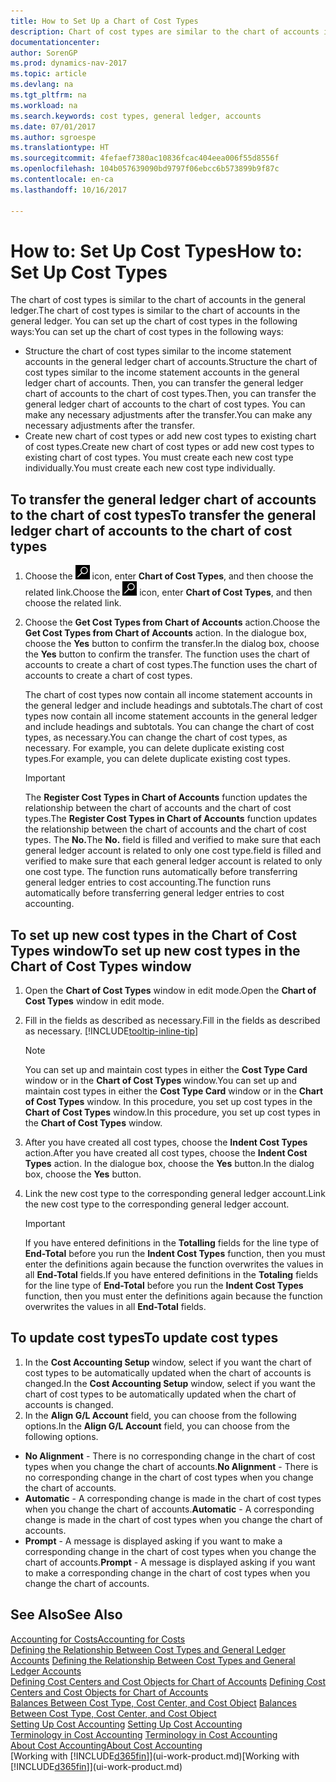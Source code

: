 ```yaml
---
title: How to Set Up a Chart of Cost Types
description: Chart of cost types are similar to the chart of accounts in the general ledger.
documentationcenter: 
author: SorenGP
ms.prod: dynamics-nav-2017
ms.topic: article
ms.devlang: na
ms.tgt_pltfrm: na
ms.workload: na
ms.search.keywords: cost types, general ledger, accounts
ms.date: 07/01/2017
ms.author: sgroespe
ms.translationtype: HT
ms.sourcegitcommit: 4fefaef7380ac10836fcac404eea006f55d8556f
ms.openlocfilehash: 104b057639090bd9797f06ebcc6b573899b9f87c
ms.contentlocale: en-ca
ms.lasthandoff: 10/16/2017

---
```

# <a name="how-to-set-up-cost-types"></a><span data-ttu-id="bd14d-103">How to: Set Up Cost Types</span><span class="sxs-lookup"><span data-stu-id="bd14d-103">How to: Set Up Cost Types</span></span>
<span data-ttu-id="bd14d-104">The chart of cost types is similar to the chart of accounts in the general ledger.</span><span class="sxs-lookup"><span data-stu-id="bd14d-104">The chart of cost types is similar to the chart of accounts in the general ledger.</span></span> <span data-ttu-id="bd14d-105">You can set up the chart of cost types in the following ways:</span><span class="sxs-lookup"><span data-stu-id="bd14d-105">You can set up the chart of cost types in the following ways:</span></span>  

-   <span data-ttu-id="bd14d-106">Structure the chart of cost types similar to the income statement accounts in the general ledger chart of accounts.</span><span class="sxs-lookup"><span data-stu-id="bd14d-106">Structure the chart of cost types similar to the income statement accounts in the general ledger chart of accounts.</span></span> <span data-ttu-id="bd14d-107">Then, you can transfer the general ledger chart of accounts to the chart of cost types.</span><span class="sxs-lookup"><span data-stu-id="bd14d-107">Then, you can transfer the general ledger chart of accounts to the chart of cost types.</span></span> <span data-ttu-id="bd14d-108">You can make any necessary adjustments after the transfer.</span><span class="sxs-lookup"><span data-stu-id="bd14d-108">You can make any necessary adjustments after the transfer.</span></span>  
-   <span data-ttu-id="bd14d-109">Create new chart of cost types or add new cost types to existing chart of cost types.</span><span class="sxs-lookup"><span data-stu-id="bd14d-109">Create new chart of cost types or add new cost types to existing chart of cost types.</span></span> <span data-ttu-id="bd14d-110">You must create each new cost type individually.</span><span class="sxs-lookup"><span data-stu-id="bd14d-110">You must create each new cost type individually.</span></span>  

## <a name="to-transfer-the-general-ledger-chart-of-accounts-to-the-chart-of-cost-types"></a><span data-ttu-id="bd14d-111">To transfer the general ledger chart of accounts to the chart of cost types</span><span class="sxs-lookup"><span data-stu-id="bd14d-111">To transfer the general ledger chart of accounts to the chart of cost types</span></span>  
1.  <span data-ttu-id="bd14d-112">Choose the ![Search for Page or Report](media/ui-search/search_small.png "Search for Page or Report icon") icon, enter **Chart of Cost Types**, and then choose the related link.</span><span class="sxs-lookup"><span data-stu-id="bd14d-112">Choose the ![Search for Page or Report](media/ui-search/search_small.png "Search for Page or Report icon") icon, enter **Chart of Cost Types**, and then choose the related link.</span></span>  
2.  <span data-ttu-id="bd14d-113">Choose the **Get Cost Types from Chart of Accounts** action.</span><span class="sxs-lookup"><span data-stu-id="bd14d-113">Choose the **Get Cost Types from Chart of Accounts** action.</span></span> <span data-ttu-id="bd14d-114">In the dialogue box, choose the **Yes** button to confirm the transfer.</span><span class="sxs-lookup"><span data-stu-id="bd14d-114">In the dialog box, choose the **Yes** button to confirm the transfer.</span></span> <span data-ttu-id="bd14d-115">The function uses the chart of accounts to create a chart of cost types.</span><span class="sxs-lookup"><span data-stu-id="bd14d-115">The function uses the chart of accounts to create a chart of cost types.</span></span>  

    <span data-ttu-id="bd14d-116">The chart of cost types now contain all income statement accounts in the general ledger and include headings and subtotals.</span><span class="sxs-lookup"><span data-stu-id="bd14d-116">The chart of cost types now contain all income statement accounts in the general ledger and include headings and subtotals.</span></span> <span data-ttu-id="bd14d-117">You can change the chart of cost types, as necessary.</span><span class="sxs-lookup"><span data-stu-id="bd14d-117">You can change the chart of cost types, as necessary.</span></span> <span data-ttu-id="bd14d-118">For example, you can delete duplicate existing cost types.</span><span class="sxs-lookup"><span data-stu-id="bd14d-118">For example, you can delete duplicate existing cost types.</span></span>  

    > [!IMPORTANT]  
    >  <span data-ttu-id="bd14d-119">The **Register Cost Types in Chart of Accounts** function updates the relationship between the chart of accounts and the chart of cost types.</span><span class="sxs-lookup"><span data-stu-id="bd14d-119">The **Register Cost Types in Chart of Accounts** function updates the relationship between the chart of accounts and the chart of cost types.</span></span> <span data-ttu-id="bd14d-120">The **No.**</span><span class="sxs-lookup"><span data-stu-id="bd14d-120">The **No.**</span></span> <span data-ttu-id="bd14d-121">field is filled and verified to make sure that each general ledger account is related to only one cost type.</span><span class="sxs-lookup"><span data-stu-id="bd14d-121">field is filled and verified to make sure that each general ledger account is related to only one cost type.</span></span> <span data-ttu-id="bd14d-122">The function runs automatically before transferring general ledger entries to cost accounting.</span><span class="sxs-lookup"><span data-stu-id="bd14d-122">The function runs automatically before transferring general ledger entries to cost accounting.</span></span>  

## <a name="to-set-up-new-cost-types-in-the-chart-of-cost-types-window"></a><span data-ttu-id="bd14d-123">To set up new cost types in the Chart of Cost Types window</span><span class="sxs-lookup"><span data-stu-id="bd14d-123">To set up new cost types in the Chart of Cost Types window</span></span>  
1.  <span data-ttu-id="bd14d-124">Open the **Chart of Cost Types** window in edit mode.</span><span class="sxs-lookup"><span data-stu-id="bd14d-124">Open the **Chart of Cost Types** window in edit mode.</span></span>  
2.  <span data-ttu-id="bd14d-125">Fill in the fields as described as necessary.</span><span class="sxs-lookup"><span data-stu-id="bd14d-125">Fill in the fields as described as necessary.</span></span> [!INCLUDE[tooltip-inline-tip](includes/tooltip-inline-tip_md.md)]

    > [!NOTE]  
    >  <span data-ttu-id="bd14d-126">You can set up and maintain cost types in either the **Cost Type Card** window or in the **Chart of Cost Types** window.</span><span class="sxs-lookup"><span data-stu-id="bd14d-126">You can set up and maintain cost types in either the **Cost Type Card** window or in the **Chart of Cost Types** window.</span></span> <span data-ttu-id="bd14d-127">In this procedure, you set up cost types in the **Chart of Cost Types** window.</span><span class="sxs-lookup"><span data-stu-id="bd14d-127">In this procedure, you set up cost types in the **Chart of Cost Types** window.</span></span>

3.  <span data-ttu-id="bd14d-128">After you have created all cost types, choose the **Indent Cost Types** action.</span><span class="sxs-lookup"><span data-stu-id="bd14d-128">After you have created all cost types, choose the **Indent Cost Types** action.</span></span> <span data-ttu-id="bd14d-129">In the dialogue box, choose the **Yes** button.</span><span class="sxs-lookup"><span data-stu-id="bd14d-129">In the dialog box, choose the **Yes** button.</span></span>  
4.  <span data-ttu-id="bd14d-130">Link the new cost type to the corresponding general ledger account.</span><span class="sxs-lookup"><span data-stu-id="bd14d-130">Link the new cost type to the corresponding general ledger account.</span></span>  

    > [!IMPORTANT]  
    >  <span data-ttu-id="bd14d-131">If you have entered definitions in the **Totalling** fields for the line type of **End-Total** before you run the **Indent Cost Types** function, then you must enter the definitions again because the function overwrites the values in all **End-Total** fields.</span><span class="sxs-lookup"><span data-stu-id="bd14d-131">If you have entered definitions in the **Totaling** fields for the line type of **End-Total** before you run the **Indent Cost Types** function, then you must enter the definitions again because the function overwrites the values in all **End-Total** fields.</span></span>  

## <a name="to-update-cost-types"></a><span data-ttu-id="bd14d-132">To update cost types</span><span class="sxs-lookup"><span data-stu-id="bd14d-132">To update cost types</span></span>  
1.  <span data-ttu-id="bd14d-133">In the **Cost Accounting Setup** window, select if you want the chart of cost types to be automatically updated when the chart of accounts is changed.</span><span class="sxs-lookup"><span data-stu-id="bd14d-133">In the **Cost Accounting Setup** window, select if you want the chart of cost types to be automatically updated when the chart of accounts is changed.</span></span>  
2.  <span data-ttu-id="bd14d-134">In the **Align G/L Account** field, you can choose from the following options.</span><span class="sxs-lookup"><span data-stu-id="bd14d-134">In the **Align G/L Account** field, you can choose from the following options.</span></span>  

- <span data-ttu-id="bd14d-135">**No Alignment** - There is no corresponding change in the chart of cost types when you change the chart of accounts.</span><span class="sxs-lookup"><span data-stu-id="bd14d-135">**No Alignment** - There is no corresponding change in the chart of cost types when you change the chart of accounts.</span></span>  
- <span data-ttu-id="bd14d-136">**Automatic** - A corresponding change is made in the chart of cost types when you change the chart of accounts.</span><span class="sxs-lookup"><span data-stu-id="bd14d-136">**Automatic** - A corresponding change is made in the chart of cost types when you change the chart of accounts.</span></span>  
- <span data-ttu-id="bd14d-137">**Prompt** - A message is displayed asking if you want to make a corresponding change in the chart of cost types when you change the chart of accounts.</span><span class="sxs-lookup"><span data-stu-id="bd14d-137">**Prompt** - A message is displayed asking if you want to make a corresponding change in the chart of cost types when you change the chart of accounts.</span></span>  

## <a name="see-also"></a><span data-ttu-id="bd14d-138">See Also</span><span class="sxs-lookup"><span data-stu-id="bd14d-138">See Also</span></span>  
[<span data-ttu-id="bd14d-139">Accounting for Costs</span><span class="sxs-lookup"><span data-stu-id="bd14d-139">Accounting for Costs</span></span>](finance-manage-cost-accounting.md)  
<span data-ttu-id="bd14d-140">[Defining the Relationship Between Cost Types and General Ledger Accounts](finance-defining-the-relationship-between-cost-types-and-general-ledger-accounts.md) </span><span class="sxs-lookup"><span data-stu-id="bd14d-140">[Defining the Relationship Between Cost Types and General Ledger Accounts](finance-defining-the-relationship-between-cost-types-and-general-ledger-accounts.md) </span></span>  
<span data-ttu-id="bd14d-141">[Defining Cost Centers and Cost Objects for Chart of Accounts](finance-defining-cost-centers-and-cost-objects-for-chart-of-accounts.md) </span><span class="sxs-lookup"><span data-stu-id="bd14d-141">[Defining Cost Centers and Cost Objects for Chart of Accounts](finance-defining-cost-centers-and-cost-objects-for-chart-of-accounts.md) </span></span>  
<span data-ttu-id="bd14d-142">[Balances Between Cost Type, Cost Center, and Cost Object](finance-balances-between-cost-type-cost-center-and-cost-object.md) </span><span class="sxs-lookup"><span data-stu-id="bd14d-142">[Balances Between Cost Type, Cost Center, and Cost Object](finance-balances-between-cost-type-cost-center-and-cost-object.md) </span></span>  
<span data-ttu-id="bd14d-143">[Setting Up Cost Accounting](finance-set-up-cost-accounting.md) </span><span class="sxs-lookup"><span data-stu-id="bd14d-143">[Setting Up Cost Accounting](finance-set-up-cost-accounting.md) </span></span>  
<span data-ttu-id="bd14d-144">[Terminology in Cost Accounting](finance-terminology-in-cost-accounting.md) </span><span class="sxs-lookup"><span data-stu-id="bd14d-144">[Terminology in Cost Accounting](finance-terminology-in-cost-accounting.md) </span></span>  
[<span data-ttu-id="bd14d-145">About Cost Accounting</span><span class="sxs-lookup"><span data-stu-id="bd14d-145">About Cost Accounting</span></span>](finance-about-cost-accounting.md)  
<span data-ttu-id="bd14d-146">[Working with [!INCLUDE[d365fin](includes/d365fin_md.md)]](ui-work-product.md)</span><span class="sxs-lookup"><span data-stu-id="bd14d-146">[Working with [!INCLUDE[d365fin](includes/d365fin_md.md)]](ui-work-product.md)</span></span>

